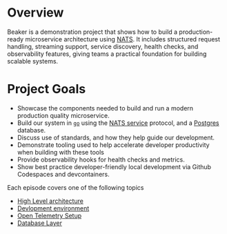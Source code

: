 # Overview

Beaker is a demonstration project that shows how to build a production-ready microservice architecture using [NATS](https://nats.io/). It includes structured request handling, streaming support, service discovery, health checks, and observability features, giving teams a practical foundation for building scalable systems.

# Project Goals

- Showcase the components needed to build and run a modern production quality microservice.
- Build our system in [`go`](https://go.dev/) using the [NATS service](https://docs.nats.io/using-nats/developer/services) protocol, and a [Postgres](https://www.postgresql.org/) database.
- Discuss use of standards, and how they help guide our development.
- Demonstrate tooling used to help accelerate developer productivity when building with these tools
- Provide observability hooks for health checks and metrics.
- Show best practice developer-friendly local development via Github Codespaces and devcontainers.

Each episode covers one of the following topics

- [High Level architecture](./docs/architecture.md)
- [Devlopment environment](./docs/dev-environment.md)
- [Open Telemetry Setup](./docs/otel.md)
- [Database Layer](./docs/db.md)

